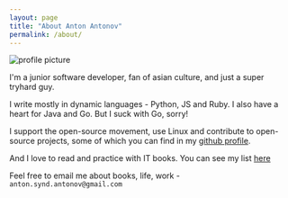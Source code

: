 ```yaml
---
layout: page
title: "About Anton Antonov"
permalink: /about/
---
```


![profile picture](http://i.imgur.com/dm2H6ut.jpg)

I'm a junior software developer, fan of asian culture,
and just a super tryhard guy.

I write mostly in dynamic languages - Python, JS and Ruby. I also have a heart for Java and Go. But I suck with Go, sorry!

I support the open-source movement, use Linux and contribute to open-source projects, some of which you can find in my [github
profile](https://github.com/syndbg/).


And I love to read and practice with IT books. You can see my list
[here](https://www.goodreads.com/user/show/36949456-anton-antonov)

Feel free to email me about books, life, work - `anton.synd.antonov@gmail.com`
